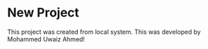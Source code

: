 # New Project

This project was created from local system. 
This was developed by Mohammed Uwaiz Ahmed!